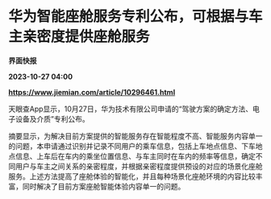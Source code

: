 # 华为智能座舱服务专利公布，可根据与车主亲密度提供座舱服务
**界面快报**

**2023-10-27 04:00**

**https://www.jiemian.com/article/10296461.html**

天眼查App显示，10月27日，华为技术有限公司申请的“驾驶方案的确定方法、电子设备及介质”专利公布。

摘要显示，为解决目前方案提供的智能服务存在智能程度不高、智能服务内容单一的问题，本申请通过识别并记录不同用户的乘车信息，包括上车地点信息、下车地点信息、上车后在车内的乘坐位置信息、与车主同时在车内的频率等信息，确定不同用户与车主之间关系的亲密程度，并根据亲密程度提供预设的对应的场景化座舱服务。上述方法提高了座舱体验的智能化，并且每种场景化座舱环境的内容比较丰富，同时解决了目前方案座舱智能体验内容单一的问题。